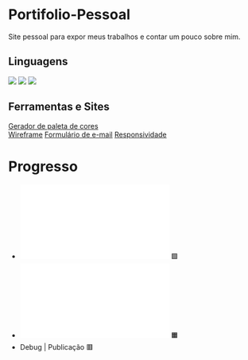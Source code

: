 # Portifolio-Pessoal
Site pessoal para expor meus trabalhos e contar um pouco sobre mim.

## Linguagens

<span> <img src="https://img.shields.io/badge/HTML5-E34F26?style=for-the-badge&logo=html5&logoColor=white"> </span>
<span> <img src="https://img.shields.io/badge/CSS3-1572B6?style=for-the-badge&logo=css3&logoColor=white"> </span>
<span> <img src="https://img.shields.io/badge/JavaScript-323330?style=for-the-badge&logo=javascript&logoColor=F7DF1E"> </span>

## Ferramentas e Sites

[Gerador de paleta de cores](https://huemint.com/)
<br>
[Wireframe](https://www.figma.com/)
[Formulário de e-mail](https://formsubmit.co/)
[Responsividade](https://search.google.com/test/mobile-friendly)

# Progresso
<!-- 🟥 🟧 🟩 -->
* ![Design](Design.md) 🟩
* ![Desenvolvimento](Desenvolvimento.md) 🟧
* Debug | Publicação 🟥
